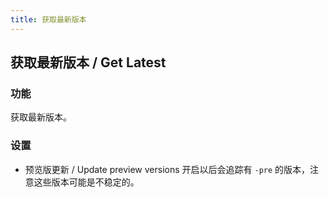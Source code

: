 ```yaml
---
title: 获取最新版本
---
```


## 获取最新版本 / Get Latest

### 功能

获取最新版本。

### 设置

- 预览版更新 / Update preview versions
  开启以后会追踪有 `-pre` 的版本，注意这些版本可能是不稳定的。
